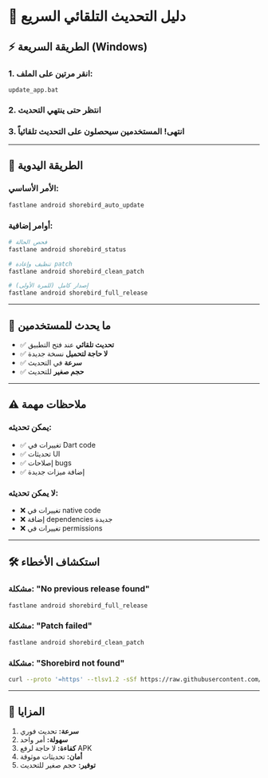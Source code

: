 # 🚀 دليل التحديث التلقائي السريع

## ⚡ الطريقة السريعة (Windows)

### 1. انقر مرتين على الملف:
```
update_app.bat
```

### 2. انتظر حتى ينتهي التحديث
### 3. انتهى! المستخدمين سيحصلون على التحديث تلقائياً

---

## 🔧 الطريقة اليدوية

### الأمر الأساسي:
```bash
fastlane android shorebird_auto_update
```

### أوامر إضافية:
```bash
# فحص الحالة
fastlane android shorebird_status

# تنظيف وإعادة patch
fastlane android shorebird_clean_patch

# إصدار كامل (للمرة الأولى)
fastlane android shorebird_full_release
```

---

## 📱 ما يحدث للمستخدمين

- ✅ **تحديث تلقائي** عند فتح التطبيق
- ✅ **لا حاجة لتحميل** نسخة جديدة
- ✅ **سرعة** في التحديث
- ✅ **حجم صغير** للتحديث

---

## ⚠️ ملاحظات مهمة

### يمكن تحديثه:
- ✅ تغييرات في Dart code
- ✅ تحديثات UI
- ✅ إصلاحات bugs
- ✅ إضافة ميزات جديدة

### لا يمكن تحديثه:
- ❌ تغييرات في native code
- ❌ إضافة dependencies جديدة
- ❌ تغييرات في permissions

---

## 🛠️ استكشاف الأخطاء

### مشكلة: "No previous release found"
```bash
fastlane android shorebird_full_release
```

### مشكلة: "Patch failed"
```bash
fastlane android shorebird_clean_patch
```

### مشكلة: "Shorebird not found"
```bash
curl --proto '=https' --tlsv1.2 -sSf https://raw.githubusercontent.com/shorebirdtech/install/main/install.sh | bash
```

---

## 🎯 المزايا

1. **سرعة:** تحديث فوري
2. **سهولة:** أمر واحد
3. **كفاءة:** لا حاجة لرفع APK
4. **أمان:** تحديثات موثوقة
5. **توفير:** حجم صغير للتحديث 